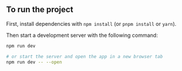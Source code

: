 
## To run the project

First, install dependencies with `npm install` (or `pnpm install` or `yarn`).

Then start a development server with the following command:

```bash
npm run dev

# or start the server and open the app in a new browser tab
npm run dev -- --open
```
